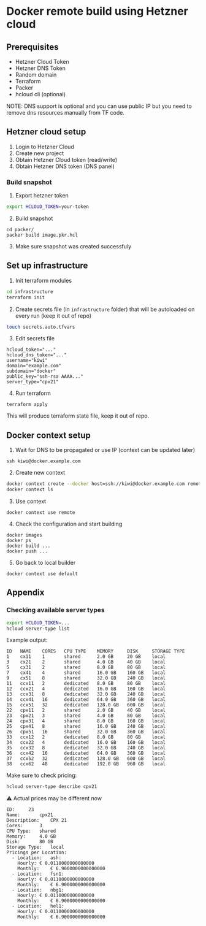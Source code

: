 # Docker remote build using Hetzner cloud

## Prerequisites

* Hetzner Cloud Token
* Hetzner DNS Token
* Random domain
* Terraform
* Packer
* hcloud cli (optional)

NOTE: DNS support is optional and you can use public IP but you need to remove dns resources manually from TF code.

## Hetzner cloud setup

1. Login to Hetzner Cloud
2. Create new project
3. Obtain Hetzner Cloud token (read/write)
4. Obtain Hetzner DNS token (DNS panel)

### Build snapshot

1. Export hetzner token

```sh
export HCLOUD_TOKEN=your-token
```

2. Build snapshot

```
cd packer/
packer build image.pkr.hcl
```

3. Make sure snapshot was created successfuly

## Set up infrastructure

1. Init terraform modules

```sh
cd infrastructure
terraform init
```

2. Create secrets file (in `infrastructure` folder) that will be autoloaded on every run (keep it out of repo)

```sh
touch secrets.auto.tfvars
```

3. Edit secrets file

```
hcloud_token="..."
hcloud_dns_token="..."
username="kiwi"
domain="example.com"
subdomain="docker"
public_key="ssh-rsa AAAA..."
server_type="cpx21"
```

4. Run terraform

```
terraform apply
```

This will produce terraform state file, keep it out of repo.

## Docker context setup

1. Wait for DNS to be propagated or use IP (context can be updated later)

```
ssh kiwi@docker.example.com
```

2. Create new context

```sh
docker context create --docker host=ssh://kiwi@docker.example.com remote
docker context ls
```

3. Use context

```
docker context use remote
```

4. Check the configuration and start building

```
docker images
docker ps
docker build ...
docker push ...
```

5. Go back to local builder

```
docker context use default
```

## Appendix

### Checking available server types

```sh
export HCLOUD_TOKEN=...
hcloud server-type list
```

Example output:

```
ID   NAME    CORES   CPU TYPE    MEMORY     DISK     STORAGE TYPE
1    cx11    1       shared      2.0 GB     20 GB    local
3    cx21    2       shared      4.0 GB     40 GB    local
5    cx31    2       shared      8.0 GB     80 GB    local
7    cx41    4       shared      16.0 GB    160 GB   local
9    cx51    8       shared      32.0 GB    240 GB   local
11   ccx11   2       dedicated   8.0 GB     80 GB    local
12   ccx21   4       dedicated   16.0 GB    160 GB   local
13   ccx31   8       dedicated   32.0 GB    240 GB   local
14   ccx41   16      dedicated   64.0 GB    360 GB   local
15   ccx51   32      dedicated   128.0 GB   600 GB   local
22   cpx11   2       shared      2.0 GB     40 GB    local
23   cpx21   3       shared      4.0 GB     80 GB    local
24   cpx31   4       shared      8.0 GB     160 GB   local
25   cpx41   8       shared      16.0 GB    240 GB   local
26   cpx51   16      shared      32.0 GB    360 GB   local
33   ccx12   2       dedicated   8.0 GB     80 GB    local
34   ccx22   4       dedicated   16.0 GB    160 GB   local
35   ccx32   8       dedicated   32.0 GB    240 GB   local
36   ccx42   16      dedicated   64.0 GB    360 GB   local
37   ccx52   32      dedicated   128.0 GB   600 GB   local
38   ccx62   48      dedicated   192.0 GB   960 GB   local
```

Make sure to check pricing:

```sh
hcloud server-type describe cpx21
```

⚠️ Actual prices may be different now

```
ID:		23
Name:		cpx21
Description:	CPX 21
Cores:		3
CPU Type:	shared
Memory:		4.0 GB
Disk:		80 GB
Storage Type:	local
Pricings per Location:
  - Location:	ash:
    Hourly:	€ 0.0110000000000000
    Monthly:	€ 6.9000000000000000
  - Location:	fsn1:
    Hourly:	€ 0.0110000000000000
    Monthly:	€ 6.9000000000000000
  - Location:	nbg1:
    Hourly:	€ 0.0110000000000000
    Monthly:	€ 6.9000000000000000
  - Location:	hel1:
    Hourly:	€ 0.0110000000000000
    Monthly:	€ 6.9000000000000000
```
